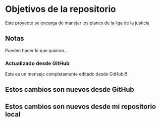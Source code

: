 # Objetivos de la repositorio

Este proyecto se encarga de manejar los planes de la liga de la justicia


## Notas
Pueden hacer lo que quieran...

### Actualizado desde GitHub
Este es un mensaje completamente editado desde GitHub!!!

## Estos cambios son nuevos desde GitHub
## Estos cambios son nuevos desde mi repositorio local
